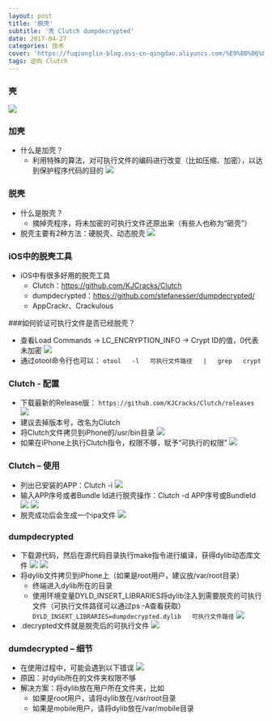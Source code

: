 ```yaml
---
layout: post
title: '脱壳'
subtitle: '壳 Clutch dumpdecrypted'
date: 2017-04-27
categories: 技术
cover: 'https://fuqionglin-blog.oss-cn-qingdao.aliyuncs.com/%E9%80%86%E5%90%91/day05/day05-header.jpg'
tags: 逆向 Clutch
---
```


### 壳
![](https://fuqionglin-blog.oss-cn-qingdao.aliyuncs.com/%E9%80%86%E5%90%91/day05/day05-01.jpg)

### 加壳
- 什么是加壳？
    - 利用特殊的算法，对可执行文件的编码进行改变（比如压缩、加密），以达到保护程序代码的目的
![](https://fuqionglin-blog.oss-cn-qingdao.aliyuncs.com/%E9%80%86%E5%90%91/day05/day05-02.jpg)

### 脱壳
- 什么是脱壳？
    - 摘掉壳程序，将未加密的可执行文件还原出来（有些人也称为“砸壳”）
- 脱壳主要有2种方法：硬脱壳、动态脱壳
![](https://fuqionglin-blog.oss-cn-qingdao.aliyuncs.com/%E9%80%86%E5%90%91/day05/day05-03.jpg)

### iOS中的脱壳工具
- iOS中有很多好用的脱壳工具
    - Clutch：https://github.com/KJCracks/Clutch
    - dumpdecrypted：https://github.com/stefanesser/dumpdecrypted/
    - AppCrackr、Crackulous

###如何验证可执行文件是否已经脱壳？
- 查看Load Commands -> LC_ENCRYPTION_INFO -> Crypt ID的值，0代表未加密
![](https://fuqionglin-blog.oss-cn-qingdao.aliyuncs.com/%E9%80%86%E5%90%91/day05/day05-04.png)
- 通过otool命令行也可以：
`otool   -l   可执行文件路径   |   grep   crypt`

### Clutch - 配置
- 下载最新的Release版： 
`https://github.com/KJCracks/Clutch/releases`
![](https://fuqionglin-blog.oss-cn-qingdao.aliyuncs.com/%E9%80%86%E5%90%91/day05/day05-06.png)
- 建议去掉版本号，改名为Clutch
- 将Clutch文件拷贝到iPhone的/usr/bin目录
![](https://fuqionglin-blog.oss-cn-qingdao.aliyuncs.com/%E9%80%86%E5%90%91/day05/day05-05.png)
- 如果在iPhone上执行Clutch指令，权限不够，赋予“可执行的权限”
![](https://fuqionglin-blog.oss-cn-qingdao.aliyuncs.com/%E9%80%86%E5%90%91/day05/day05-07.png)

### Clutch – 使用
- 列出已安装的APP：Clutch -i
![](https://fuqionglin-blog.oss-cn-qingdao.aliyuncs.com/%E9%80%86%E5%90%91/day05/day05-08.png)
- 输入APP序号或者Bundle Id进行脱壳操作：Clutch -d APP序号或BundleId
![](https://fuqionglin-blog.oss-cn-qingdao.aliyuncs.com/%E9%80%86%E5%90%91/day05/day05-09.png)
![](https://fuqionglin-blog.oss-cn-qingdao.aliyuncs.com/%E9%80%86%E5%90%91/day05/day05-10.png)
- 脱壳成功后会生成一个ipa文件
![](https://fuqionglin-blog.oss-cn-qingdao.aliyuncs.com/%E9%80%86%E5%90%91/day05/day05-11.png)

### dumpdecrypted
- 下载源代码，然后在源代码目录执行make指令进行编译，获得dylib动态库文件
![](https://fuqionglin-blog.oss-cn-qingdao.aliyuncs.com/%E9%80%86%E5%90%91/day05/day05-12.png)
![](https://fuqionglin-blog.oss-cn-qingdao.aliyuncs.com/%E9%80%86%E5%90%91/day05/day05-13.png)
- 将dylib文件拷贝到iPhone上（如果是root用户，建议放/var/root目录）
    - 终端进入dylib所在的目录
    - 使用环境变量DYLD_INSERT_LIBRARIES将dylib注入到需要脱壳的可执行文件（可执行文件路径可以通过ps -A查看获取）
`DYLD_INSERT_LIBRARIES=dumpdecrypted.dylib   可执行文件路径`
![](https://fuqionglin-blog.oss-cn-qingdao.aliyuncs.com/%E9%80%86%E5%90%91/day05/day05-14.png)
- .decrypted文件就是脱壳后的可执行文件
![](https://fuqionglin-blog.oss-cn-qingdao.aliyuncs.com/%E9%80%86%E5%90%91/day05/day05-15.png)

### dumdecrypted – 细节
- 在使用过程中，可能会遇到以下错误
![](https://fuqionglin-blog.oss-cn-qingdao.aliyuncs.com/%E9%80%86%E5%90%91/day05/day05-16.png)
- 原因：对dylib所在的文件夹权限不够
- 解决方案：将dylib放在用户所在文件夹，比如
    - 如果是root用户，请将dylib放在/var/root目录
    - 如果是mobile用户，请将dylib放在/var/mobile目录



